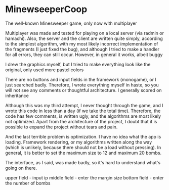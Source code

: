 # MinewseeperCoop

The well-known Minesweeper game, only now with multiplayer

Multiplayer was made and tested for playing on a local server (via radmin or hamachi). 
Also, the server and the client are written quite simply, according to the simplest algorithm, 
with my most likely incorrect implementation of the fragments (I just fixed the bug), 
and although I tried to make a handler for all errors, they can still occur. 
However, in general it works, albeit buggy

I drew the graphics myself,
but I tried to make everything look like the original, 
only used more pastel colors

There are no buttons and input fields in the framework (monogame), or I just searched badly. 
Therefore, I wrote everything myself in haste, so you will not see any comments or thoughtful architecture. 
I generally scored on inheritance

Although this was my third attempt, I never thought through the game, and I wrote this code in less than a day (if we take the total time). 
Therefore, the code has few comments, is written ugly, and the algorithms are most likely not optimized. 
Apart from the architecture of the project, I doubt that it is possible to expand the project without tears and pain.

And the last terrible problem is optimization. I have no idea what the app is loading.
Framework rendering, or my algorithms written along the way (which is unlikely, because there should not be a load without pressing). 
In general, it is better to set the maximum size to 12 and maximum 20 bombs.

The interface, as I said, was made badly, so it's hard to understand what's going on there.

upper field - input ip
middle field - enter the margin size
bottom field - enter the number of bombs
